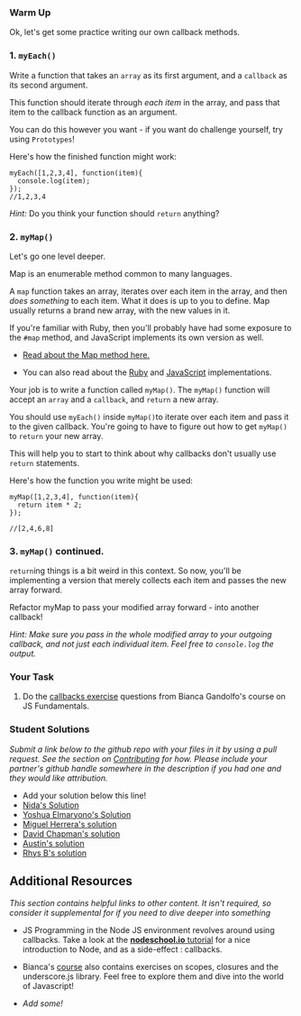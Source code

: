 ### Warm Up

Ok, let's get some practice writing our own callback methods.

### 1. `myEach()`
Write a function that takes an `array` as its first argument, and a `callback` as its second argument.  

This function should iterate through *each item* in the array, and pass that item to the callback function as an argument.

You can do this however you want - if you want do challenge yourself, try using `Prototypes`!

Here's how the finished function might work:

```language-javascript
myEach([1,2,3,4], function(item){
  console.log(item);
});
//1,2,3,4
```

*Hint:* Do you think your function should `return` anything?

### 2. `myMap()`

Let's go one level deeper.

Map is an enumerable method common to many languages.  

A `map` function takes an array, iterates over each item in the array, and then *does something* to each item.  What it does is up to you to define.  Map usually returns a brand new array, with the new values in it.

If you're familiar with Ruby, then you'll probably have had some exposure to the `#map` method, and JavaScript implements its own version as well.  

* [Read about the Map method here.](https://en.wikipedia.org/wiki/Map_(higher-order_function))

* You can also read about the [Ruby](http://stackoverflow.com/questions/12084507/what-does-the-map-method-do-in-ruby) and [JavaScript](https://developer.mozilla.org/en-US/docs/Web/JavaScript/Reference/Global_Objects/Array/map) implementations.

Your job is to write a function called `myMap()`.  The `myMap()` function will accept an `array` and a `callback`, and `return` a new array.  

You should use `myEach()` inside `myMap()`to iterate over each item and pass it to the given callback.  You're going to have to figure out how to get `myMap()` to `return` your new array.  

This will help you to start to think about why callbacks don't usually use `return` statements.

Here's how the function you write might be used:

```language-javascript
myMap([1,2,3,4], function(item){
  return item * 2;
});

//[2,4,6,8]
```

### 3. `myMap()` continued.

`return`ing things is a bit weird in this context.  So now, you'll be implementing a version that merely collects each item and passes the new array forward.

Refactor myMap to pass your modified array forward - into another callback!

*Hint: Make sure you pass in the whole modified array to your outgoing callback, and not just each individual item.  Feel free to `console.log` the output.*

### Your Task

1. Do the [callbacks exercise](https://github.com/bgando/functionalJS) questions from Bianca Gandolfo's course on JS Fundamentals.

### Student Solutions

*Submit a link below to the github repo with your files in it by using a pull request.  See the section on [Contributing](http://github.com/TheOdinProject/curriculum/blob/master/contributing.md) for how.  Please include your partner's github handle somewhere in the description if you had one and they would like attribution.*

* Add your solution below this line!
* [Nida's Solution](https://github.com/nidafarooqui/Callbacks/blob/master/callbacks.js)
* [Yoshua Elmaryono's Solution](https://github.com/dotm/functionalJS/blob/master/callbacks/callbackExercises.js)
* [Miguel Herrera's solution](https://github.com/migueloherrera/js-callbacks)
* [David Chapman's solution](https://github.com/davidchappy/odin_training_projects/tree/master/js-callback-methods)
* [Austin's solution](https://github.com/CouchofTomato/js-callbacks/blob/master/callbacks.js)
* [Rhys B's solution](https://github.com/105ron/js-callbacks)

## Additional Resources

*This section contains helpful links to other content. It isn't required, so consider it supplemental for if you need to dive deeper into something*

- JS Programming in the Node JS environment revolves around using callbacks.  Take a look at the [**nodeschool.io** tutorial](http://nodeschool.io/) for a nice introduction to Node, and as a side-effect : callbacks.

- Bianca's [course](https://github.com/bgando/functionalJS) also contains exercises on scopes, closures and the underscore.js library. Feel free to explore them and dive into the world of Javascript!

- *Add some!*
